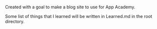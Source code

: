 Created with a goal to make a blog site to use for App Academy.

Some list of things that I learned will be written in Learned.md in the root directory.
